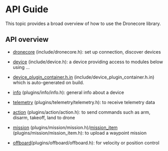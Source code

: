 # API Guide

This topic provides a broad overview of how to use the Dronecore library.

## API overview

<!-- all these links should go to API ref, once created -->

- [dronecore](https://github.com/dronecore/DroneCore/blob/master/include/dronecore.h) (include/dronecore.h): set up connection, discover devices
- [device](https://github.com/dronecore/DroneCore/blob/master/include/device.h) (include/device.h): a device providing access to modules below using ...
- [device_plugin_container.h.in](https://github.com/dronecore/DroneCore/blob/master/include/device_plugin_container.h.in) (include/device_plugin_container.h.in) which is auto-generated on build.

- [info](https://github.com/dronecore/DroneCore/blob/master/plugins/info/info.h) (plugins/info/info.h): general info about a device
- [telemetry](https://github.com/dronecore/DroneCore/blob/master/plugins/telemetry/telemetry.h) (plugins/telemetry/telemetry.h): to receive telemetry data
- [action](https://github.com/dronecore/DroneCore/blob/master/plugins/action/action.h) (plugins/action/action.h): to send commands such as arm, disarm, takeoff, land to drone
- [mission](https://github.com/dronecore/DroneCore/blob/master/plugins/mission/mission.h) (plugins/mission/mission.h)/[mission_item](https://github.com/dronecore/DroneCore/blob/master/plugins/mission/mission_item.h) (plugins/mission/mission_item.h): to upload a waypoint mission
- [offboard](https://github.com/dronecore/DroneCore/blob/master/plugins/offboard/offboard.h)(plugins/offboard/offboard.h): for velocity or position control

